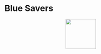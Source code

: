 # Blue Savers

<p align= "center" >
  <img width=100
       src = "https://user-images.githubusercontent.com/58171409/161047711-0a516a42-d9b5-4558-b7ca-8b28c85ecc52.png" alt ="">

</p>

<p align= "center" >
  <img 
       src = "https://user-images.githubusercontent.com/58171409/161047711-0a516a42-d9b5-4558-b7ca-8b28c85ecc52.png" alt ="">

</p>

